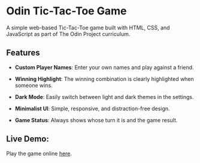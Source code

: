 # Odin Tic-Tac-Toe Game
A simple web-based Tic-Tac-Toe game built with HTML, CSS, and JavaScript as part of The Odin Project curriculum.

## Features

- **Custom Player Names**: Enter your own names and play against a friend.

- **Winning Highlight**: The winning combination is clearly highlighted when someone wins.

- **Dark Mode**: Easily switch between light and dark themes in the settings.

- **Minimalist UI**: Simple, responsive, and distraction-free design.

- **Game Status**: Always shows whose turn it is and the game result.

## Live Demo:
Play the game online [here](https://whatisaprocoder.github.io/odin-tic-tac-toe-game/).
